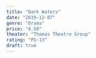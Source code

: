 ```yaml
---
title: "Dark Waters"
date: "2019-12-07"
genre: "Drama"
price: "8.50"
theater: "Thomas Theatre Group"
rating: "PG-13"
draft: true
---
```


